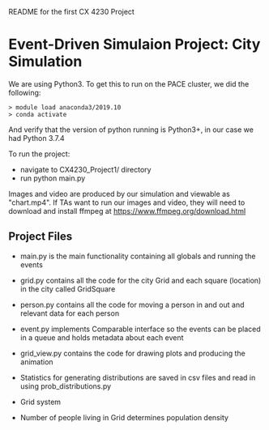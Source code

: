 README for the first CX 4230 Project

# Event-Driven Simulaion Project: City Simulation


We are using Python3. To get this to run on the PACE cluster, we did the following:

```
> module load anaconda3/2019.10
> conda activate
```

And verify that the version of python running is Python3+, in our case we had Python 3.7.4


To run the project:
- navigate to CX4230_Project1/ directory
- run python main.py

Images and video are produced by our simulation and viewable as "chart.mp4". If TAs want to run our images and video, 
they will need to download and install ffmpeg at https://www.ffmpeg.org/download.html

## Project Files

- main.py is the main functionality containing all globals and running the events

- grid.py contains all the code for the city Grid and each square (location) in the city called GridSquare

- person.py contains all the code for moving a person in and out and relevant data for each person

- event.py implements Comparable interface so the events can be placed in a queue and holds metadata about each event

- grid_view.py contains the code for drawing plots and producing the animation

- Statistics for generating distributions are saved in csv files and read in using prob_distributions.py



- Grid system
- Number of people living in Grid determines population density

